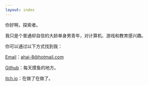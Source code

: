 ```yaml
---
layout: index
---
```


你好啊，探索者。

我只是个普通却自信的大龄单身男青年，对计算机、游戏和教育感兴趣。

你可以通过以下方式找到我：

[Email](mailto:ahai-8@hotmail.com)：ahai-8@hotmail.com

[Github](https://github.com/Ahai-8/)：每天摸鱼的地方。

[itch.io](https://ahai-8.itch.io)：在做了在做了。